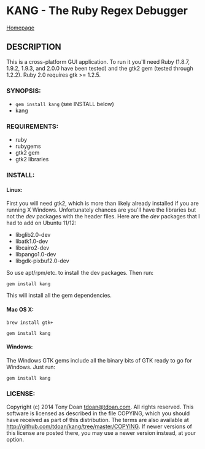 KANG - The Ruby Regex Debugger
====

[Homepage](http://github.com/tdoan/kang/)

DESCRIPTION
-----------

This is a cross-platform GUI application. To run it you'll need Ruby (1.8.7, 1.9.2, 1.9.3, and 2.0.0 have been tested) and the gtk2 gem (tested through 1.2.2). Ruby 2.0 requires gtk >= 1.2.5.

### SYNOPSIS:

*  `gem install kang` (see INSTALL below)
*  kang

### REQUIREMENTS:

* ruby
* rubygems
* gtk2 gem
* gtk2 libraries

### INSTALL:

#### Linux:
First you will need gtk2, which is more than likely already installed if you are running X Windows. Unfortunately chances are you'll have the libraries but not the *dev* packages with the header files. Here are the *dev* packages that I had to add on Ubuntu 11/12:

* libglib2.0-dev
* libatk1.0-dev
* libcairo2-dev
* libpango1.0-dev
* libgdk-pixbuf2.0-dev

So use apt/rpm/etc. to install the dev packages. Then run:

`gem install kang`

This will install all the gem dependencies.

#### Mac OS X:
`brew install gtk+`

`gem install kang`

#### Windows:
The Windows GTK gems include all the binary bits of GTK ready to go for Windows. Just run:

`gem install kang`

### LICENSE:

Copyright (c) 2014 Tony Doan <tdoan@tdoan.com>.  All rights reserved.
This software is licensed as described in the file COPYING, which
you should have received as part of this distribution.  The terms
are also available at http://github.com/tdoan/kang/tree/master/COPYING.
If newer versions of this license are posted there, you may use a
newer version instead, at your option.
